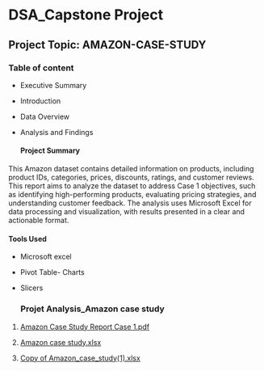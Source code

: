 # DSA_Capstone Project

## Project Topic: AMAZON-CASE-STUDY

### Table of content
- Executive Summary
- Introduction
- Data Overview
- Analysis and Findings

  #### Project Summary

This Amazon dataset contains detailed information on products, including product IDs,
categories, prices, discounts, ratings, and customer reviews. This report aims to analyze the dataset to address Case 1 objectives, such as identifying high-performing products,
evaluating pricing strategies, and understanding customer feedback. The analysis uses
Microsoft Excel for data processing and visualization, with results presented in a clear and
actionable format.

#### Tools Used

- Microsoft excel
- Pivot Table- Charts
- Slicers

  ### Projet Analysis_Amazon case study

1. [Amazon Case Study Report Case 1.pdf](https://github.com/user-attachments/files/21081769/Amazon.Case.Study.Report.Case.1.pdf)

2. [Amazon case study.xlsx](https://github.com/user-attachments/files/21081775/Amazon.case.study.xlsx)

3. [Copy of Amazon_case_study(1).xlsx](https://github.com/user-attachments/files/21081780/Copy.of.Amazon_case_study.1.xlsx)
